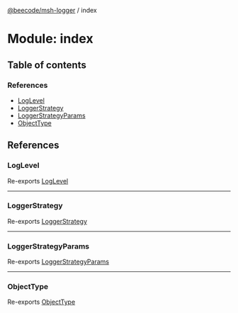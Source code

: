 [@beecode/msh-logger](../README.md) / index

# Module: index

## Table of contents

### References

- [LogLevel](index.md#loglevel)
- [LoggerStrategy](index.md#loggerstrategy)
- [LoggerStrategyParams](index.md#loggerstrategyparams)
- [ObjectType](index.md#objecttype)

## References

### LogLevel

Re-exports [LogLevel](../enums/log_level.LogLevel.md)

___

### LoggerStrategy

Re-exports [LoggerStrategy](../interfaces/logger_strategy.LoggerStrategy.md)

___

### LoggerStrategyParams

Re-exports [LoggerStrategyParams](logger_strategy.md#loggerstrategyparams)

___

### ObjectType

Re-exports [ObjectType](logger_strategy.md#objecttype)
